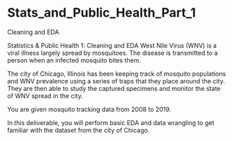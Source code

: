 # Stats_and_Public_Health_Part_1
Cleaning and EDA

Statistics & Public Health 1: Cleaning and EDA
West Nile Virus (WNV) is a viral illness largely spread by mosquitoes. The disease is transmitted to a person when an infected mosquito bites them.

The city of Chicago, Illinois has been keeping track of mosquito populations and WNV prevalence using a series of traps that they place around the city. They are then able to study the captured specimens and monitor the state of WNV spread in the city.

You are given mosquito tracking data from 2008 to 2019.

In this deliverable, you will perform basic EDA and data wrangling to get familiar with the dataset from the city of Chicago.
